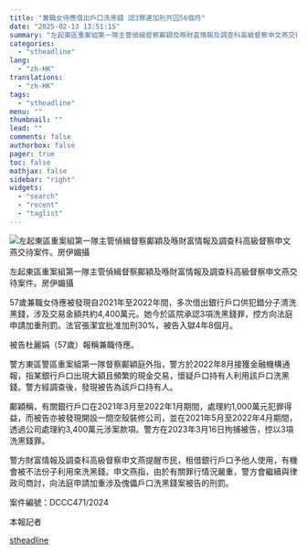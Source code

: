 ```yaml
---
title: "兼職女侍應借出戶口洗黑錢 認3罪連加刑共囚56個月"
date: "2025-02-13 13:51:15"
summary: "左起東區重案組第一隊主管偵緝督察鄺穎及喺財富情報及調查科高級督察申文燕交待案件。房伊媚攝  ..."
categories:
  - "stheadline"
lang:
  - "zh-HK"
translations:
  - "zh-HK"
tags:
  - "stheadline"
menu: ""
thumbnail: ""
lead: ""
comments: false
authorbox: false
pager: true
toc: false
mathjax: false
sidebar: "right"
widgets:
  - "search"
  - "recent"
  - "taglist"
---
```


![左起東區重案組第一隊主管偵緝督察鄺穎及喺財富情報及調查科高級督察申文燕交待案件。房伊媚攝](https://image.stheadline.com/f/680p0/0x0/100/none/53de07a518d17602893191bb75c5fc4c/stheadline/inewsmedia/20250213/_2025021313401870678.jpg)

左起東區重案組第一隊主管偵緝督察鄺穎及喺財富情報及調查科高級督察申文燕交待案件。房伊媚攝




57歲兼職女侍應被發現自2021年至2022年間，多次借出銀行戶口供犯錯分子清洗黑錢，涉及交易金額共約4,400萬元。她今於區院承認3項洗黑錢罪，控方向法庭申請加重刑罰。法官張潔宜批准加刑30%，被告入獄4年8個月。

被告杜麗娟（57歲）報稱兼職侍應。

警方東區警區重案組第一隊督察鄺穎庭外指，警方於2022年8月接獲金融機構通報，指某銀行戶口出現大額且頻繁的現金交易，懷疑戶口持有人利用該戶口洗黑錢。警方經調查後，發現被告為該戶口持有人。

鄺穎稱，有關銀行戶口在2021年3月至2022年1月期間，處理約1,000萬元犯罪得益，而被告亦被發現開設一間空殼裝修公司，並在2021年5月至2022年4月期間，透過公司處理約3,400萬元涉案款項。警方在2023年3月16日拘捕被告，控以3項洗黑錢罪。

警方財富情報及調查科高級督察申文燕提醒市民，租借銀行戶口予他人使用，有機會被不法份子利用來洗黑錢。申文燕指，由於有關罪行情況嚴重，警方會繼續與律政司商討，向法庭申請加重涉及傀儡戶口洗黑錢案被告的刑罰。

案件編號：DCCC471/2024  

本報記者

[stheadline](https://std.stheadline.com/realtime/article/2052537/即時-港聞-兼職女侍應借出戶口洗黑錢-認3罪連加刑共囚56個月)
